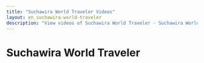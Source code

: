 ```yaml
---
title: "Suchawira World Traveler Videos"
layout: en_suchawira-world-traveler
description: "View videos of Suchawira World Traveler - Suchawira World Traveler is a comedy visual novel video game. Coming soon to Microsoft Windows and Xbox One."
---
```

# Suchawira World Traveler

<amp-carousel width="600" height="357" layout="responsive" type="slides">
</amp-carousel>